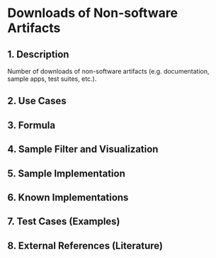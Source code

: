 # Downloads of Non-software Artifacts

## 1. Description
Number of downloads of non-software artifacts (e.g. documentation, sample apps, test suites, etc.).

## 2. Use Cases

## 3. Formula

## 4. Sample Filter and Visualization

## 5. Sample Implementation

## 6. Known Implementations

## 7. Test Cases (Examples)

## 8. External References (Literature)
